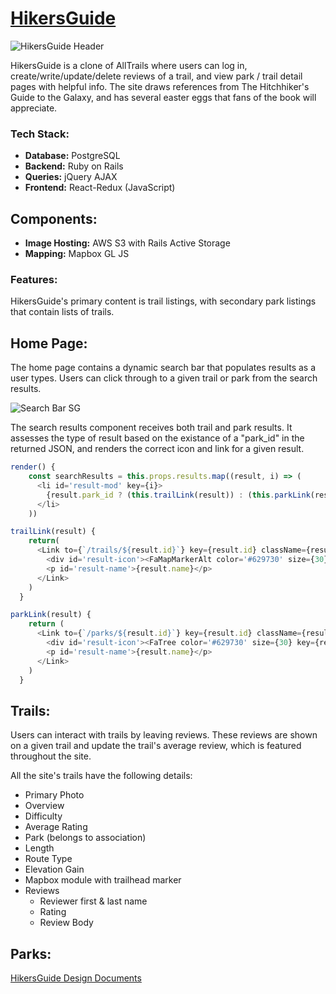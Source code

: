 # [HikersGuide](https://hikers-guide.herokuapp.com/)

![HikersGuide Header](https://hikers-guide.s3.us-west-1.amazonaws.com/logo/img/logo/hikersGuideLogo4x.png "HikersGuide Logo")

HikersGuide is a clone of AllTrails where users can log in, create/write/update/delete reviews of a trail, and view park / trail detail pages with helpful info. The site draws references from The Hitchhiker's Guide to the Galaxy, and has several easter eggs that fans of the book will appreciate.

### **Tech Stack:**

* **Database:** PostgreSQL
* **Backend:** Ruby on Rails
* **Queries:** jQuery AJAX
* **Frontend:** React-Redux (JavaScript)

## Components:
* **Image Hosting:** AWS S3 with Rails Active Storage
* **Mapping:** Mapbox GL JS

### **Features:**
HikersGuide's primary content is trail listings, with secondary park listings that contain
lists of trails.

## Home Page:
The home page contains a dynamic search bar that populates results as a user types. Users can click through to a given trail or park from the search results.

![Search Bar SG](https://hikers-guide.s3.us-west-1.amazonaws.com/screenshots/Screen+Shot+2021-12-03+at+9.41.30+AM.png "Search Bar Component")

The search results component receives both trail and park results. It assesses the type of result based on the existance of a "park_id" in the returned JSON, and renders the correct icon and link for a given result.

```js
render() {
    const searchResults = this.props.results.map((result, i) => (
      <li id='result-mod' key={i}>
        {result.park_id ? (this.trailLink(result)) : (this.parkLink(result))}
      </li>
    ))

trailLink(result) {
    return(
      <Link to={`/trails/${result.id}`} key={result.id} className={result} id={result.id}>
        <div id='result-icon'><FaMapMarkerAlt color='#629730' size={30} key={result.id} /> </div>
        <p id='result-name'>{result.name}</p>
      </Link>
    )
  }

parkLink(result) {
    return (
      <Link to={`/parks/${result.id}`} key={result.id} className={result} id={result.id}>
        <div id='result-icon'><FaTree color='#629730' size={30} key={result.id} /> </div>
        <p id='result-name'>{result.name}</p>
      </Link>
    )
  }
```

## Trails:
Users can interact with trails by leaving reviews. These reviews are shown on a given trail and update the trail's average review, which is featured throughout the site.

All the site's trails have the following details:
* Primary Photo
* Overview
* Difficulty
* Average Rating
* Park (belongs to association)
* Length
* Route Type
* Elevation Gain
* Mapbox module with trailhead marker
* Reviews
  * Reviewer first & last name
  * Rating
  * Review Body

## Parks:

 



[HikersGuide Design Documents](https://github.com/darothmedia/hikers-guide/wiki)

